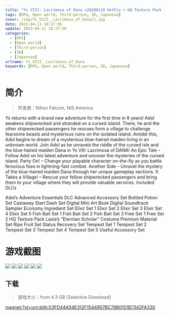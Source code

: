 ```yaml
---
title: "Ys VIII: Lacrimosa of Dana v20200119 HotFix + HQ Texture Pack + All DLCs"
tags: [RPG, Open world, Third-person, 3D, Japanese]
cover: /img/Ys_VIII__Lacrimosa_of_Dana/1.jpg
date: 2023-04-11 10:27:56
update: 2023-04-11 10:27:56
categories: 
  - [RPG]
  - [Open world]
  - [Third-person]
  - [3D]
  - [Japanese]
urlname: Ys_VIII__Lacrimosa_of_Dana
keywords: [RPG, Open world, Third-person, 3D, Japanese]
---
```

# 简介

> 开发商：Nihon Falcom, NIS America

Ys returns with a brand new adventure for the first time in 8 years! Adol awakens shipwrecked and stranded on a cursed island. There, he and the other shipwrecked passengers he rescues form a village to challenge fearsome beasts and mysterious ruins on the isolated island. Amidst this, Adol begins to dream of a mysterious blue-haired maiden living in an unknown world. Join Adol as he unravels the riddle of the cursed isle and the blue-haired maiden Dana in Ys VIII: Lacrimosa of DANA!
An Epic Tale – Follow Adol on his latest adventure and uncover the mysteries of the cursed island.
Party On! – Change your playable character on-the-fly as you battle ferocious foes in lightning-fast combat.
Another Side – Unravel the mystery of the blue-haired maiden Dana through her unique gameplay sections.
It Takes a Village! – Rescue your fellow shipwrecked passengers and bring them to your village where they will provide valuable services.
Included DLCs

Adol’s Adventure Essentials DLC
Advanced Accessory Set
Bottled Potion Set
Castaway Start Dash Set
Digital Mini Art Book
Digital Soundtrack Sampler
Economy Ingredient Set
Elixir Set 1
Elixir Set 2
Elixir Set 3
Elixir Set 4
Elixir Set 5
Fish Bait Set 1
Fish Bait Set 2
Fish Bait Set 3
Free Set 1
Free Set 2
HQ Texture Pack
Laxia’s “Eternian Scholar” Costume
Premium Material Set
Ripe Fruit Set
Status Recovery Set
Tempest Set 1
Tempest Set 2
Tempest Set 3
Tempest Set 4
Tempest Set 5
Useful Accessory Set

# 游戏截图

![](/img/Ys_VIII__Lacrimosa_of_Dana/2.jpg)
![](/img/Ys_VIII__Lacrimosa_of_Dana/3.jpg)
![](/img/Ys_VIII__Lacrimosa_of_Dana/4.jpg)
![](/img/Ys_VIII__Lacrimosa_of_Dana/5.jpg)
![](/img/Ys_VIII__Lacrimosa_of_Dana/6.jpg)
![](/img/Ys_VIII__Lacrimosa_of_Dana/7.jpg)


## 下载

> 游戏大小：from 4.3 GB [Selective Download]

[magnet:?xt=urn:btih:53FD44A54E312F1544957BC78B0151B7342FA330](magnet:?xt=urn:btih:53FD44A54E312F1544957BC78B0151B7342FA330)